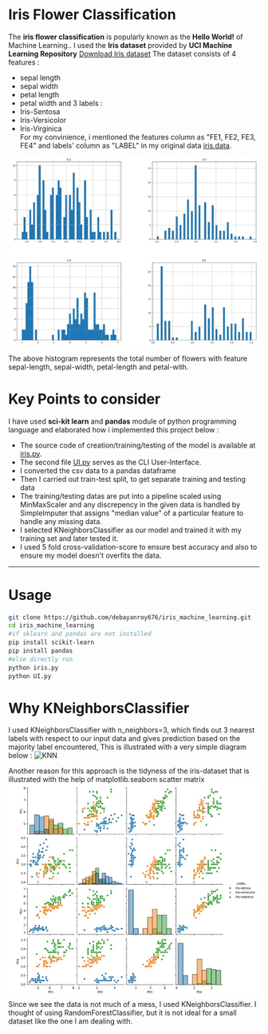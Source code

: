 [](https://bouqs.com/blog/wp-content/uploads/2021/11/iris-flower-meaning-and-symbolism.jpg)
# Iris Flower Classification
The **iris flower classification** is popularly known as the **Hello World!** of Machine Learning.. I used the **Iris dataset** provided by **UCI Machine Learning Repository** 
[Download Iris dataset](https://archive.ics.uci.edu/static/public/53/iris.zip)
The dataset consists of 4 features : 
- sepal length
- sepal width
- petal length
- petal width
and 3 labels : 
- Iris-Sentosa
- Iris-Versicolor
- Iris-Virginica
<br/>For my convinience, i mentioned the features column as "FE1, FE2, FE3, FE4" and labels' column as "LABEL" in my original data [iris.data](https://archive.ics.uci.edu/static/public/53/iris.zip).

![Dataset](https://github.com/debayanroy676/iris_machine_learning/blob/master/graphs/Featurewise%20histogram.jpg?raw=true)

The above histogram represents the total number of flowers with feature sepal-length, sepal-width, petal-length and petal-with.

# Key Points to consider
I have used **sci-kit learn** and **pandas** module of python programming language and elaborated how i implemented this project below :
- The source code of creation/training/testing of the model is available at [iris.py](https://github.com/debayanroy676/iris_machine_learning/blob/master/iris.py).
- The second file [UI.py](https://github.com/debayanroy676/iris_machine_learning/blob/master/UI.py) serves as the CLI User-Interface.
- I converted the csv data to a pandas dataframe
- Then I carried out train-test split, to get separate training and testing data
- The training/testing datas are put into a pipeline scaled using MinMaxScaler and any discrepency in the given data is handled by SimpleImputer that assigns "median value" of a particular feature to handle any missing data.
- I selected KNeighborsClassifier as our model and trained it with my training set and later tested it. 
- I used 5 fold cross-validation-score to ensure best accuracy and also to ensure my model doesn't overfits the data.
---
# Usage
```bash
git clone https://github.com/debayanroy676/iris_machine_learning.git
cd iris_machine_learning
#if sklearn and pandas are not installed
pip install scikit-learn
pip install pandas
#else directly run
python iris.py
python UI.py
```
# Why KNeighborsClassifier

I used KNeighborsClassifier with n_neighbors=3, which finds out 3 nearest labels with respect to our input data and gives prediction based on the majority label encountered,
This is illustrated with a very simple diagram below :
![KNN](https://www.ibm.com/content/dam/connectedassets-adobe-cms/worldwide-content/cdp/cf/ul/g/ef/3a/KNN.png)

Another reason for this approach is the tidyness of the iris-dataset that is illustrated with the help of matplotlib.seaborn scatter matrix
![Scatter Matrix](https://github.com/debayanroy676/iris_machine_learning/blob/master/graphs/Scatter%20Plot.jpg?raw=true)
Since we see the data is not much of a mess, I used KNeighborsClassifier. I thought of using RandomForestClassifier, but it is not ideal for a small dataset like the one I am dealing with.

